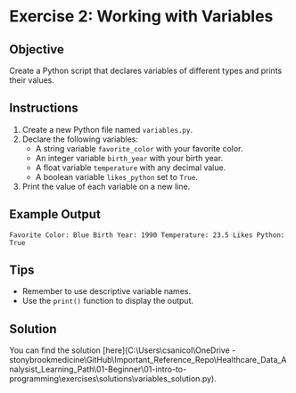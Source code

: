# Exercise 2: Working with Variables

## Objective

Create a Python script that declares variables of different types and prints their values.

## Instructions

1. Create a new Python file named `variables.py`.
2. Declare the following variables:
   - A string variable `favorite_color` with your favorite color.
   - An integer variable `birth_year` with your birth year.
   - A float variable `temperature` with any decimal value.
   - A boolean variable `likes_python` set to `True`.
3. Print the value of each variable on a new line.

## Example Output

`Favorite Color: Blue Birth Year: 1990 Temperature: 23.5 Likes Python: True`

## Tips

- Remember to use descriptive variable names.
- Use the `print()` function to display the output.

## Solution

You can find the solution [here](C:\Users\csanicol\OneDrive - stonybrookmedicine\GitHub\Important_Reference_Repo\Healthcare_Data_Analysist_Learning_Path\01-Beginner\01-intro-to-programming\exercises\solutions\variables_solution.py).
